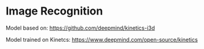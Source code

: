 # Image Recognition

Model based on: https://github.com/deepmind/kinetics-i3d

Model trained on Kinetcs: https://www.deepmind.com/open-source/kinetics
